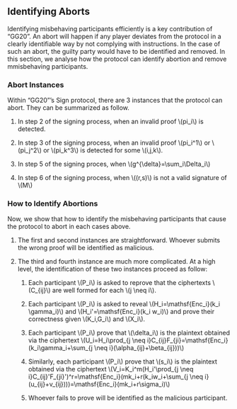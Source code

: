 ## Identifying Aborts

Identifying misbehaving participants efficiently is a key contribution of “GG20”. An abort will happen if any player deviates from the protocol in a clearly identifiable way by not complying with instructions. In the case of such an abort, the guilty party would have to be identified and removed. In this section, we analyse how the protocol can identify abortion and remove mmisbehaving participants.

### Abort Instances
Within “GG20”’s Sign protocol, there are 3 instances that the protocol can abort. They can be summarized as follow.

1. In step 2 of the signing process, when an invalid proof \\(pi_i\\) is detected.

2. In step 3 of the signing process, when an invalid proof \\(pi_i^1\\) or \\(pi_j^2\\) or \\(pi_k^3\\) is detected for some \\(i,j,k\\).

3. In step 5 of the signing proces, when \\(g^{\delta}=\sum_i\Delta_i\\)

4. In step 6 of the signing process, when \\((r,s)\\) is not a valid signature of \\(M\\)

### How to Identify Abortions

Now, we show that how to identify the misbehaving participants that cause the protocol to abort in each cases above.

1. The first and second instances are straightforward. Whoever submits the wrong proof will be identified as malicious.

2. The third and fourth instance are much more complicated. At a high level, the identification of these two instances proceed as follow:

    1. Each participant \\(P_i\\) is asked to reprove that the ciphertexts \\(C_{ij}\\) are well formed for each \\(j \neq i\\). 
 
    2. Each participant \\(P_i\\) is asked to reveal \\(H_i=\mathsf{Enc_i}(k_i \gamma_i)\\) and \\(H_i'=\mathsf{Enc_i}(k_i w_i)\\) and prove their correctness given \\(K_i,G_i\\) and \\(X_i\\).

    3. Each participant \\(P_i\\) prove that \\(\delta_i\\) is the plaintext obtained via the ciphertext \\(U_i=H_i\prod_{j \neq i}C_{ij}F_{ji}=\mathsf{Enc_i}(k_i\gamma_i+\sum_{j \neq i}(\alpha_{ij}+\beta_{ij}))\\)
    
    4. Similarly, each participant \\(P_i\\) prove that \\(s_i\\) is the plaintext obtained via the ciphertext \\(V_i=K_i^m(H_i'\prod_{j \neq i}C_{ij}'F_{ji}')^r=\mathsf{Enc_i}(mk_i+r(k_iw_i+\sum_{j \neq i}(u_{ij}+v_{ij})))=\mathsf{Enc_i}(mk_i+r\sigma_i)\\)
    5. Whoever fails to prove will be identified as the malicious participant.
